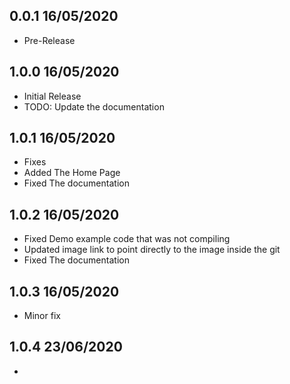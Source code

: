 ## 0.0.1 16/05/2020

* Pre-Release

## 1.0.0 16/05/2020

* Initial Release
* TODO: Update the documentation

## 1.0.1 16/05/2020

* Fixes
* Added The Home Page
* Fixed The documentation

## 1.0.2 16/05/2020

* Fixed Demo example code that was not compiling
* Updated image link to point directly to the image inside the git
* Fixed The documentation

## 1.0.3 16/05/2020
* Minor fix

## 1.0.4 23/06/2020
* 

